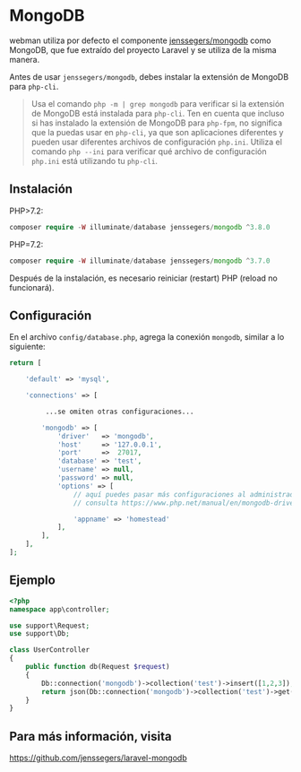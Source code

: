 # MongoDB

webman utiliza por defecto el componente [jenssegers/mongodb](https://github.com/jenssegers/laravel-mongodb) como MongoDB, que fue extraído del proyecto Laravel y se utiliza de la misma manera.

Antes de usar `jenssegers/mongodb`, debes instalar la extensión de MongoDB para `php-cli`.

> Usa el comando `php -m | grep mongodb` para verificar si la extensión de MongoDB está instalada para `php-cli`. Ten en cuenta que incluso si has instalado la extensión de MongoDB para `php-fpm`, no significa que la puedas usar en `php-cli`, ya que son aplicaciones diferentes y pueden usar diferentes archivos de configuración `php.ini`. Utiliza el comando `php --ini` para verificar qué archivo de configuración `php.ini` está utilizando tu `php-cli`.

## Instalación

PHP>7.2:
```php
composer require -W illuminate/database jenssegers/mongodb ^3.8.0
```
PHP=7.2:
```php
composer require -W illuminate/database jenssegers/mongodb ^3.7.0
```

Después de la instalación, es necesario reiniciar (restart) PHP (reload no funcionará).

## Configuración
En el archivo `config/database.php`, agrega la conexión `mongodb`, similar a lo siguiente:
```php
return [

    'default' => 'mysql',

    'connections' => [

         ...se omiten otras configuraciones...

        'mongodb' => [
            'driver'   => 'mongodb',
            'host'     => '127.0.0.1',
            'port'     =>  27017,
            'database' => 'test',
            'username' => null,
            'password' => null,
            'options' => [
                // aquí puedes pasar más configuraciones al administrador del controlador Mongo
                // consulta https://www.php.net/manual/en/mongodb-driver-manager.construct.php en "Uri Options" para ver una lista de parámetros completos que puedes usar

                'appname' => 'homestead'
            ],
        ],
    ],
];
```

## Ejemplo
```php
<?php
namespace app\controller;

use support\Request;
use support\Db;

class UserController
{
    public function db(Request $request)
    {
        Db::connection('mongodb')->collection('test')->insert([1,2,3]);
        return json(Db::connection('mongodb')->collection('test')->get());
    }
}
```

## Para más información, visita

https://github.com/jenssegers/laravel-mongodb
